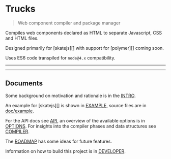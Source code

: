 # Trucks

<? @include readme/badges.md ?>

> Web component compiler and package manager

Compiles web components declared as HTML to separate Javascript, CSS and HTML files.

Designed primarily for [skatejs][] with support for [polymer][] coming soon.

Uses ES6 code transpiled for `node@4.x` compatibility.

<? @include {=readme} install.md ?>

***
<!-- @toc -->
***

<? @include {=readme}
      usage.md 
      plugin-list.md
      components.md
      plugins.md
      resolvers.md
      transforms.md ?>

## Documents

Some background on motivation and rationale is in the [INTRO](/doc/INTRO.md).

An example for [skatejs][] is shown in [EXAMPLE](/doc/EXAMPLE.md), source files are in [doc/example](/doc/example). 

For the API docs see [API](/doc/API.md), an overview of the available options is in [OPTIONS](/doc/OPTIONS.md). For insights into the compiler phases and data structures see [COMPILER](/doc/COMPILER.md).

The [ROADMAP](/doc/ROADMAP.md) has some ideas for future features.

Information on how to build this project is in [DEVELOPER](/doc/DEVELOPER.md).

<? @include {=readme}
      license.md
      links.md ?>
